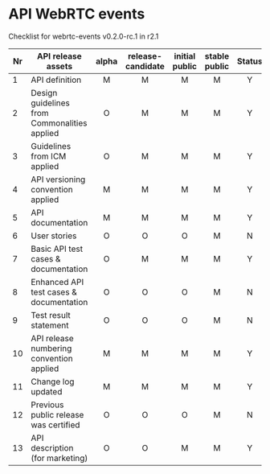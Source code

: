 # API WebRTC events

Checklist for webrtc-events v0.2.0-rc.1 in r2.1

| Nr | API release assets  | alpha | release-candidate |  initial<br>public | stable<br> public | Status | Reference information |
|----|----------------------------------------------|:-----:|:-----:|:-----:|:-----:|:-----:|:-----:|
|  1 | API definition                               |   M   |   M   |   M   |   M   |   Y   | [link](/code/API_definitions/webrtc-events.yaml) |
|  2 | Design guidelines from Commonalities applied |   O   |   M   |   M   |   M   |   Y   | r3.2 |
|  3 | Guidelines from ICM applied                  |   O   |   M   |   M   |   M   |   Y   | r3.2 |
|  4 | API versioning convention applied            |   M   |   M   |   M   |   M   |   Y   |   |
|  5 | API documentation                            |   M   |   M   |   M   |   M   |   Y   | inline in YAML |
|  6 | User stories                                 |   O   |   O   |   O   |   M   |   N   |   |
|  7 | Basic API test cases & documentation         |   O   |   M   |   M   |   M   |   Y   | [link](/code/Test_definitions/) |
|  8 | Enhanced API test cases & documentation      |   O   |   O   |   O   |   M   |   N   |   |
|  9 | Test result statement                        |   O   |   O   |   O   |   M   |   N   |   |
| 10 | API release numbering convention applied     |   M   |   M   |   M   |   M   |   Y   |   |
| 11 | Change log updated                           |   M   |   M   |   M   |   M   |   Y   | [link](/CHANGELOG.md) |
| 12 | Previous public release was certified        |   O   |   O   |   O   |   M   |   N   |   |
| 13 | API description (for marketing)              |   O   |   O   |   M   |   M   |   Y   | [wiki link](https://lf-camaraproject.atlassian.net/wiki/spaces/CAM/pages/14560817/WebRTC) |
